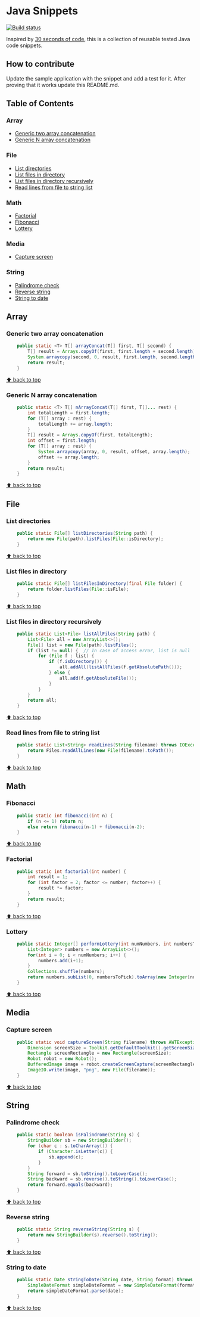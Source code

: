 # Java Snippets

[![Build status](https://travis-ci.org/iluwatar/java-snippets.svg?branch=master)](https://travis-ci.org/iluwatar/java-snippets)

Inspired by [30 seconds of code](https://github.com/Chalarangelo/30-seconds-of-code), this is a collection of reusable tested Java code snippets.

## How to contribute
Update the sample application with the snippet and add a test for it. After proving that it works update this README.md.

## Table of Contents

### Array
* [Generic two array concatenation](#generic-two-array-concatenation)
* [Generic N array concatenation](#generic-N-array-concatenation)

### File
* [List directories](#list-directories)
* [List files in directory](#list-files-in-directory)
* [List files in directory recursively](#list-files-in-directory-recursively)
* [Read lines from file to string list](#read-lines-from-file-to-string-list)

### Math
* [Factorial](#factorial)
* [Fibonacci](#fibonacci)
* [Lottery](#lottery)

### Media
* [Capture screen](#capture-screen)

### String
* [Palindrome check](#palindrome-check)
* [Reverse string](#reverse-string)
* [String to date](#string-to-date)

## Array

### Generic two array concatenation

```java
    public static <T> T[] arrayConcat(T[] first, T[] second) {
        T[] result = Arrays.copyOf(first, first.length + second.length);
        System.arraycopy(second, 0, result, first.length, second.length);
        return result;
    }
```

[⬆ back to top](#table-of-contents)

### Generic N array concatenation

```java
    public static <T> T[] nArrayConcat(T[] first, T[]... rest) {
        int totalLength = first.length;
        for (T[] array : rest) {
            totalLength += array.length;
        }
        T[] result = Arrays.copyOf(first, totalLength);
        int offset = first.length;
        for (T[] array : rest) {
            System.arraycopy(array, 0, result, offset, array.length);
            offset += array.length;
        }
        return result;
    }
```

[⬆ back to top](#table-of-contents)

## File

### List directories

```java
    public static File[] listDirectories(String path) {
        return new File(path).listFiles(File::isDirectory);
    }
```

[⬆ back to top](#table-of-contents)

### List files in directory

```java
    public static File[] listFilesInDirectory(final File folder) {
        return folder.listFiles(File::isFile);
    }
```

[⬆ back to top](#table-of-contents)

### List files in directory recursively

```java
    public static List<File> listAllFiles(String path) {
        List<File> all = new ArrayList<>();
        File[] list = new File(path).listFiles();
        if (list != null) {  // In case of access error, list is null
            for (File f : list) {
                if (f.isDirectory()) {
                    all.addAll(listAllFiles(f.getAbsolutePath()));
                } else {
                    all.add(f.getAbsoluteFile());
                }
            }
        }
        return all;
    }
```

[⬆ back to top](#table-of-contents)

### Read lines from file to string list

```java
    public static List<String> readLines(String filename) throws IOException {
        return Files.readAllLines(new File(filename).toPath());
    }
```

[⬆ back to top](#table-of-contents)

## Math

### Fibonacci

```java
    public static int fibonacci(int n) {
        if (n <= 1) return n;
        else return fibonacci(n-1) + fibonacci(n-2);
    }
```

[⬆ back to top](#table-of-contents)

### Factorial

```java
    public static int factorial(int number) {
        int result = 1;
        for (int factor = 2; factor <= number; factor++) {
            result *= factor;
        }
        return result;
    }
```

[⬆ back to top](#table-of-contents)

### Lottery

```java
    public static Integer[] performLottery(int numNumbers, int numbersToPick) {
        List<Integer> numbers = new ArrayList<>();
        for(int i = 0; i < numNumbers; i++) {
            numbers.add(i+1);
        }
        Collections.shuffle(numbers);
        return numbers.subList(0, numbersToPick).toArray(new Integer[numbersToPick]);
    }
```

[⬆ back to top](#table-of-contents)

## Media

### Capture screen

```java
    public static void captureScreen(String filename) throws AWTException, IOException {
        Dimension screenSize = Toolkit.getDefaultToolkit().getScreenSize();
        Rectangle screenRectangle = new Rectangle(screenSize);
        Robot robot = new Robot();
        BufferedImage image = robot.createScreenCapture(screenRectangle);
        ImageIO.write(image, "png", new File(filename));
    }
```

[⬆ back to top](#table-of-contents)

## String

### Palindrome check

```java
    public static boolean isPalindrome(String s) {
        StringBuilder sb = new StringBuilder();
        for (char c : s.toCharArray()) {
            if (Character.isLetter(c)) {
                sb.append(c);
            }
        }
        String forward = sb.toString().toLowerCase();
        String backward = sb.reverse().toString().toLowerCase();
        return forward.equals(backward);
    }
```

[⬆ back to top](#table-of-contents)

### Reverse string

```java
    public static String reverseString(String s) {
        return new StringBuilder(s).reverse().toString();
    }
```

[⬆ back to top](#table-of-contents)

### String to date

```java
    public static Date stringToDate(String date, String format) throws ParseException {
        SimpleDateFormat simpleDateFormat = new SimpleDateFormat(format);
        return simpleDateFormat.parse(date);
    }
```

[⬆ back to top](#table-of-contents)
